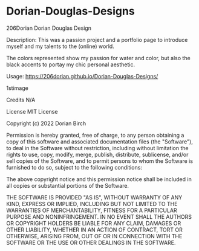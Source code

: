 # Dorian-Douglas-Designs

206Dorian Dorian Douglas Design

Description:
This was a passion project and a portfolio page to introduce myself and my talents to the (online) world.

The colors represented show my passion for water and color, but also the black accents to portay my chic personal aesthetic.

Usage:
https://206dorian.github.io/Dorian-Douglas-Designs/


1stimage


Credits
N/A

License
MIT License

Copyright (c) 2022 Dorian Birch

Permission is hereby granted, free of charge, to any person obtaining a copy of this software and associated documentation files (the "Software"), to deal in the Software without restriction, including without limitation the rights to use, copy, modify, merge, publish, distribute, sublicense, and/or sell copies of the Software, and to permit persons to whom the Software is furnished to do so, subject to the following conditions:

The above copyright notice and this permission notice shall be included in all copies or substantial portions of the Software.

THE SOFTWARE IS PROVIDED "AS IS", WITHOUT WARRANTY OF ANY KIND, EXPRESS OR IMPLIED, INCLUDING BUT NOT LIMITED TO THE WARRANTIES OF MERCHANTABILITY, FITNESS FOR A PARTICULAR PURPOSE AND NONINFRINGEMENT. IN NO EVENT SHALL THE AUTHORS OR COPYRIGHT HOLDERS BE LIABLE FOR ANY CLAIM, DAMAGES OR OTHER LIABILITY, WHETHER IN AN ACTION OF CONTRACT, TORT OR OTHERWISE, ARISING FROM, OUT OF OR IN CONNECTION WITH THE SOFTWARE OR THE USE OR OTHER DEALINGS IN THE SOFTWARE.
